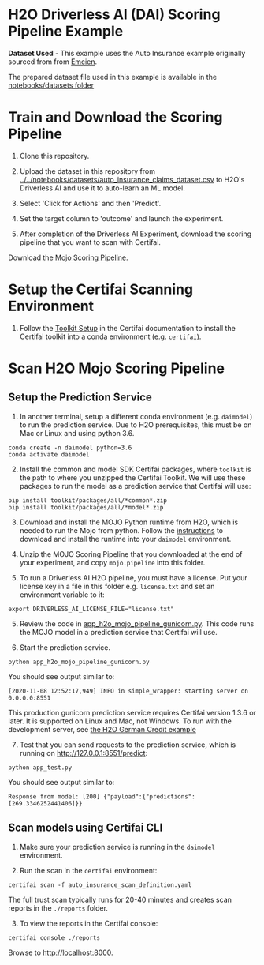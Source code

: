 # H2O Driverless AI (DAI) Scoring Pipeline Example

**Dataset Used** - This example uses the Auto Insurance example originally sourced from from
[Emcien](https://www.sixtusdakurah.com/resources/The_Application_of_Regularization_in_Modelling_Insurance_Claims.pdf).


The prepared dataset file used in this example is available in the
[notebooks/datasets folder](../../notebooks/datasets/auto_insurance_claims_dataset.csv)


# Train and Download the Scoring Pipeline

1. Clone this repository.

2. Upload the dataset in this repository from [../../notebooks/datasets/auto_insurance_claims_dataset.csv](../../notebooks/datasets/auto_insurance_claims_dataset.csv) to
H2O's Driverless AI and use it to auto-learn an ML model.

3. Select 'Click for Actions' and then 'Predict'.

4. Set the target column to 'outcome' and launch the experiment.

5. After completion of the Driverless AI Experiment, download the scoring pipeline that you want to scan with Certifai.

  Download the [Mojo Scoring Pipeline](https://s3.amazonaws.com/artifacts.h2o.ai/releases/ai/h2o/dai/rel-1.8.5-64/docs/userguide/scoring-mojo-scoring-pipeline.html#mojo-scoring-pipeline-files).

# Setup the Certifai Scanning Environment

1. Follow the [Toolkit Setup](https://cognitivescale.github.io/cortex-certifai/docs/about) in the Certifai documentation to install the Certifai toolkit into a conda
environment (e.g. `certifai`).

# Scan H2O Mojo Scoring Pipeline
## Setup the Prediction Service

1. In another terminal, setup a different conda environment (e.g. `daimodel`) to run the
prediction service. Due to H2O prerequisites, this must be on Mac or Linux and using python 3.6.
```
conda create -n daimodel python=3.6
conda activate daimodel
```

2. Install the common and model SDK Certifai packages, where `toolkit` is the
path to where you unzipped the Certifai Toolkit. We will use these packages
to run the model as a prediction service that Certifai will use:
```
pip install toolkit/packages/all/*common*.zip
pip install toolkit/packages/all/*model*.zip
```

3. Download and install the MOJO Python runtime from H2O, which is needed to run
the Mojo from python. Follow the [instructions](http://docs.h2o.ai/driverless-ai/latest-stable/docs/userguide/scoring-pipeline-cpp.html#downloading-the-scoring-pipeline-runtimes) to download and install the runtime into your `daimodel` environment.

4. Unzip the MOJO Scoring Pipeline that you downloaded at the end of your
experiment, and copy `mojo.pipeline` into this folder.

5. To run a Driverless AI H2O pipeline, you must have a license. Put your
license key in a file in this folder e.g. `license.txt` and set an
environment variable to it:
```
export DRIVERLESS_AI_LICENSE_FILE="license.txt"
```

5. Review the code in [app_h2o_mojo_pipeline_gunicorn.py](./app_h2o_mojo_pipeline_gunicorn.py).
This code runs the MOJO model in a prediction service that Certifai will use.

6. Start the prediction service.
```
python app_h2o_mojo_pipeline_gunicorn.py
```
You should see output similar to:
```
[2020-11-08 12:52:17,949] INFO in simple_wrapper: starting server on 0.0.0.0:8551
```

This production gunicorn prediction service requires Certifai version 1.3.6 or later.
It is supported on Linux and Mac, not Windows. To run with the development
server, see [the H2O German Credit example](../h20_dai_german_credit/app_h2o_mojo_pipeline.py)

7. Test that you can send requests to the prediction service, which is running
on http://127.0.0.1:8551/predict:
```
python app_test.py
```

You should see output similar to:
```
Response from model: [200] {"payload":{"predictions":[269.3346252441406]}}
```

## Scan models using Certifai CLI

1. Make sure your prediction service is running in the `daimodel` environment.

2. Run the scan in the `certifai` environment:
```
certifai scan -f auto_insurance_scan_definition.yaml
```
  The full trust scan typically runs for 20-40 minutes and creates scan reports in
  the `./reports` folder.

3. To view the reports in the Certifai console:
```
certifai console ./reports
```
  Browse to <http://localhost:8000>.
